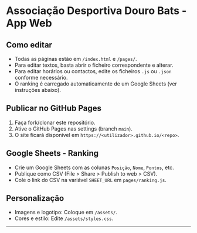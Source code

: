 # Associação Desportiva Douro Bats - App Web

## Como editar

- Todas as páginas estão em `/index.html` e `/pages/`.
- Para editar textos, basta abrir o ficheiro correspondente e alterar.
- Para editar horários ou contactos, edite os ficheiros `.js` ou `.json` conforme necessário.
- O ranking é carregado automaticamente de um Google Sheets (ver instruções abaixo).

## Publicar no GitHub Pages

1. Faça fork/clonar este repositório.
2. Ative o GitHub Pages nas settings (branch `main`).
3. O site ficará disponível em `https://<utilizador>.github.io/<repo>`.

## Google Sheets - Ranking

- Crie um Google Sheets com as colunas `Posição`, `Nome`, `Pontos`, etc.
- Publique como CSV (File > Share > Publish to web > CSV).
- Cole o link do CSV na variável `SHEET_URL` em `pages/ranking.js`.

## Personalização

- Imagens e logotipo: Coloque em `/assets/`.
- Cores e estilo: Edite `/assets/styles.css`.

---